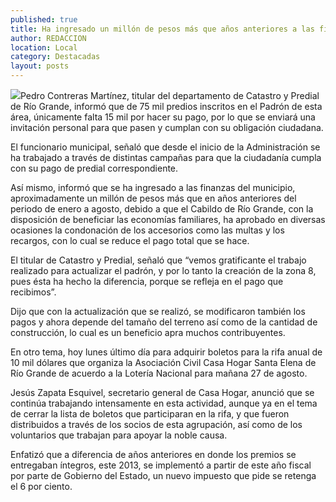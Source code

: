 ```yaml
---
published: true
title: Ha ingresado un millón de pesos más que años anteriores a las finanzas de Río Grande
author: REDACCION
location: Local
category: Destacadas
layout: posts
---
```


![](http://i.imgur.com/WxNJIeDm.jpg)Pedro Contreras Martínez, titular del departamento de Catastro y Predial de Río Grande, informó que de 75 mil predios inscritos en el Padrón de esta área, únicamente falta 15 mil por hacer su pago, por lo que se enviará una invitación personal para que pasen y cumplan con su obligación ciudadana. 

El funcionario municipal, señaló que desde el inicio de la Administración se ha trabajado a través de distintas campañas para que la ciudadanía cumpla con su pago de predial correspondiente.

Así mismo, informó que se ha ingresado a las finanzas del municipio, aproximadamente un millón de pesos más que en años anteriores del periodo de enero a agosto, debido a que el Cabildo de Río Grande, con la disposición de beneficiar las economías familiares, ha aprobado en diversas ocasiones la condonación de los accesorios como las multas y los recargos, con lo cual se reduce el pago total que se hace.

El titular de Catastro y Predial, señaló que “vemos gratificante el trabajo realizado para actualizar el padrón, y por lo tanto la creación de la zona 8, pues ésta ha hecho la diferencia, porque se refleja en el pago que recibimos”.

Dijo que con la actualización que se realizó, se modificaron también los pagos y ahora depende del tamaño del terreno así como de la cantidad de construcción, lo cual es un beneficio apra muchos contribuyentes.

En otro tema, hoy lunes último día para adquirir boletos para la rifa anual de 10 mil dólares que organiza la Asociación Civil Casa Hogar Santa Elena de Río Grande de acuerdo a la Lotería Nacional para mañana 27 de agosto.

Jesús Zapata Esquivel, secretario general de Casa Hogar, anunció que se continúa trabajando intensamente en esta actividad, aunque ya en el tema de cerrar la lista de boletos que participaran en la rifa, y que fueron distribuidos  a través de los socios de esta agrupación, así como de los voluntarios que trabajan para apoyar la noble causa.

Enfatizó que a diferencia de años anteriores en donde los premios se entregaban íntegros, este 2013, se implementó a partir de este año fiscal por parte de Gobierno del Estado, un nuevo impuesto que pide se retenga el 6 por ciento.
